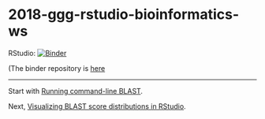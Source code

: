 # 2018-ggg-rstudio-bioinformatics-ws

RStudio: [![Binder](http://mybinder.org/badge.svg)](http://beta.mybinder.org/v2/gh/ngs-docs/2018-ggg-rstudio-bioinformatics-ws/master?urlpath=rstudio)

(The binder repository is
[here](https://github.com/ngs-docs/2018-ggg-rstudio-bioinformatics-ws/)

-----

Start with [Running command-line BLAST](running-command-line-blast.md).

Next, [Visualizing BLAST score distributions in RStudio](visualizing-blast-scores-with-RStudio.md).
